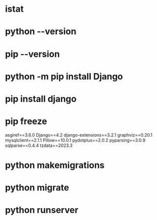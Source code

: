 # istat
# python --version
# pip --version 
# python -m pip install Django
# pip install django
# pip freeze

asgiref==3.6.0
Django==4.2
django-extensions==3.2.1
graphviz==0.20.1
mysqlclient==2.1.1
Pillow==10.0.1
pydotplus==2.0.2
pyparsing==3.0.9
sqlparse==0.4.4
tzdata==2023.3

# python makemigrations
# python migrate
# python runserver